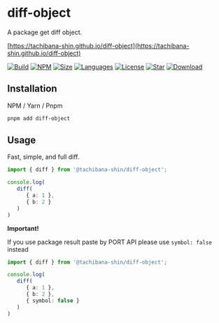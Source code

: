 # diff-object

A package get diff object.

[https://tachibana-shin.github.io/diff-object](https://tachibana-shin.github.io/diff-object)

[![Build](https://github.com/tachibana-shin/diff-object/actions/workflows/test.yml/badge.svg)](https://github.com/tachibana-shin/diff-object/actions/workflows/test.yml)
[![NPM](https://badge.fury.io/js/diff-object.svg)](http://badge.fury.io/js/diff-object)
[![Size](https://img.shields.io/bundlephobia/minzip/diff-object/latest)](https://npmjs.org/package/@tachibana-shin/diff-object)
[![Languages](https://img.shields.io/github/languages/top/tachibana-shin/diff-object)](https://npmjs.org/package/@tachibana-shin/diff-object)
[![License](https://img.shields.io/npm/l/diff-object)](https://npmjs.org/package/@tachibana-shin/diff-object)
[![Star](https://img.shields.io/github/stars/tachibana-shin/diff-object)](https://github.com/tachibana-shin/diff-object/stargazers)
[![Download](https://img.shields.io/npm/dm/diff-object)](https://npmjs.org/package/@tachibana-shin/diff-object)

## Installation

NPM / Yarn / Pnpm

```bash
pnpm add diff-object
```

## Usage

Fast, simple, and full diff.

```ts
import { diff } from '@tachibana-shin/diff-object';

console.log(
   diff(
      { a: 1 },
      { b: 2 }
   )
)
```

**Important!**

If you use package result paste by PORT API please use `symbol: false` instead

```ts
import { diff } from '@tachibana-shin/diff-object';

console.log(
   diff(
      { a: 1 },
      { b: 2 },
      { symbol: false }
   )
)
```